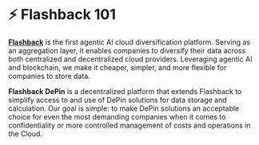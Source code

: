 # ⚡ Flashback 101

[**Flashback**](https://platform.flashback.tech) is the first agentic AI cloud diversification platform. Serving as an aggregation layer, it enables companies to diversify their data across both centralized and decentralized cloud providers. Leveraging agentic AI and blockchain, we make it cheaper, simpler, and more flexible for companies to store data.

**Flashback DePin** is a decentralized platform that extends Flashback to simplify access to and use of DePin solutions for data storage and calculation. Our goal is simple: to make DePin solutions an acceptable choice for even the most demanding companies when it comes to confidentiality or more controlled management of costs and operations in the Cloud.


